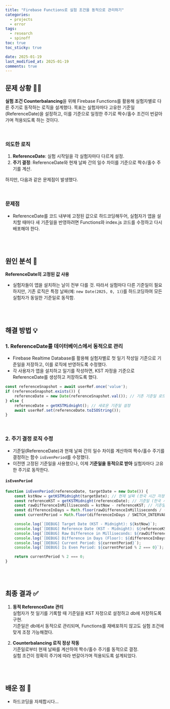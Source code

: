```yaml
---
title: "Firebase Functions로 실험 조건을 동적으로 관리하기"
categories:
  - projects
  - error
tags:
  - research
  - spinoff
toc: true
toc_sticky: true

date: 2025-01-19
last_modified_at: 2025-01-19
comments: true
---
```



## 문제 상황 😵‍💫

**실험 조건 Counterbalancing**을 위해 Firebase Functions를 활용해 실험자별로 다른 주기로 동작하는 로직을 설계했다. 목표는 실험자마다 고유한 기준일(ReferenceDate)을 설정하고, 이를 기준으로 일정한 주기로 짝수/홀수 조건이 번갈아가며 적용되도록 하는 것이다.

<br>

### 의도한 로직
1. **ReferenceDate**: 실험 시작일을 각 실험자마다 다르게 설정.
2. **주기 결정**: ReferenceDate와 현재 날짜 간의 일수 차이를 기준으로 짝수/홀수 주기를 계산.

하지만, 다음과 같은 문제점이 발생했다.

<br>

### 문제점
- ReferenceDate를 코드 내부에 고정된 값으로 하드코딩해두어, 실험자가 앱을 설치할 때마다 새 기준일을 반영하려면 Functions와 index.js 코드를 수정하고 다시 배포해야 한다.

<br><br>


## 원인 분석 🤔

**ReferenceDate의 고정된 값 사용**  
- 실험자들이 앱을 설치하는 날이 전부 다를 것. 따라서 실험마다 다른 기준일이 필요하지만, 기존 로직은 특정 날짜(예: `new Date(2025, 0, 1)`)를 하드코딩하여 모든 실험자가 동일한 기준일로 동작함.

<br><br>

## 해결 방법 💡

### 1. ReferenceDate를 데이터베이스에서 동적으로 관리

- Firebase Realtime Database를 활용해 실험자별로 첫 일기 작성일 기준으로 기준일을 저장하고, 이를 로직에 반영하도록 수정했다.
- 각 사용자가 앱을 설치하고 일기를 작성하면, KST 자정을 기준으로 ReferenceDate를 생성하고 저장하도록 했다.

```javascript
const referenceSnapshot = await userRef.once('value');
if (referenceSnapshot.exists()) {
    referenceDate = new Date(referenceSnapshot.val()); // 기존 기준일 로드
} else {
    referenceDate = getKSTMidnight(); // 새로운 기준일 설정
    await userRef.set(referenceDate.toISOString());
}
```

<br>

### 2. 주기 결정 로직 수정

- 기준일(ReferenceDate)과 현재 날짜 간의 일수 차이를 계산하여 짝수/홀수 주기를 결정하는 함수 `isEvenPeriod`를 수정했다.
- 이전엔 고정된 기준일을 사용했으나, 이제 **기준일을 동적으로 받아** 실험자마다 고유한 주기로 동작한다.

#### `isEvenPeriod`
```javascript
function isEvenPeriod(referenceDate, targetDate = new Date()) {
    const kstNow = getKSTMidnight(targetDate); // 현재 날짜 (한국 시간 자정 기준)
    const referenceKST = getKSTMidnight(referenceDate); // 기준일 (한국 시간 자정 기준)
    const rawDifferenceInMilliseconds = kstNow - referenceKST; // 기준일과 현재 날짜의 차이 계산
    const differenceInDays = Math.floor(rawDifferenceInMilliseconds / (1000 * 60 * 60 * 24)); // 일수 차이 계산
    const currentPeriod = Math.floor(differenceInDays / SWITCH_INTERVAL_DAYS); // 주기 계산

    console.log(`[DEBUG] Target Date (KST - Midnight): ${kstNow}`);
    console.log(`[DEBUG] Reference Date (KST - Midnight): ${referenceKST}`);
    console.log(`[DEBUG] Raw Difference in Milliseconds: ${rawDifferenceInMilliseconds}`);
    console.log(`[DEBUG] Difference in Days (Floor): ${differenceInDays}`);
    console.log(`[DEBUG] Current Period: ${currentPeriod}`);
    console.log(`[DEBUG] Is Even Period: ${currentPeriod % 2 === 0}`);

    return currentPeriod % 2 === 0;
}
```


<br><br>

## 최종 결과 ✅

1. **동적 ReferenceDate 관리**  
   실험자가 첫 일기를 기록할 때 기준일을 KST 자정으로 설정하고 db에 저장하도록 구현.  
   기준일은 db에서 동적으로 관리되며, Functions를 재배포하지 않고도 실험 조건에 맞게 조정 가능해졌다.

2. **Counterbalancing 로직 정상 작동**  
   기준일로부터 현재 날짜를 계산하여 짝수/홀수 주기를 동적으로 결정.  
   실험 조건이 정확히 주기에 따라 번갈아가며 적용되도록 설계되었다.

<br><br>

## 배운 점 🫠
- 하드코딩을 자제합시다...

<br>